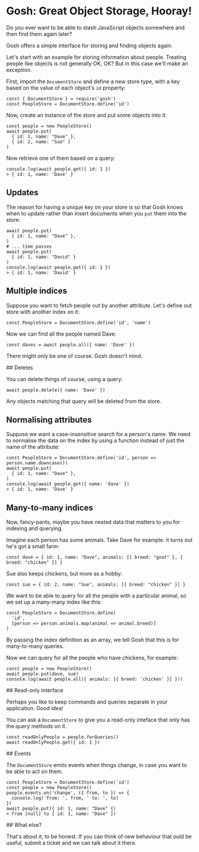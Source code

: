 # Gosh: Great Object Storage, Hooray!

Do you ever want to be able to stash JavaScript objects somewhere and then find them again later?

Gosh offers a simple interface for storing and finding objects again. 

Let's start with an example for storing information about people. Treating people like objects is not generally OK, OK? But in this case we'll make an exception.

First, import the `DocumentStore` and define a new store type, with a key based on the value of each object's `id` property:

    const { DocumentStore } = require('gosh')
    const PeopleStore = DocumentStore.define('id')

Now, create an instance of the store and put some objects into it:

    const people = new PeopleStore()
    await people.put(
      { id: 1, name: "Dave" },
      { id: 2, name: "Sue" }
    )

Now retrieve one of them based on a query:

    console.log(await people.get({ id: 1 })
    > { id: 1, name: 'Dave' }

## Updates

The reason for having a unique key on your store is so that Gosh knows when to update rather than insert documents when you `put` them into the store:

    await people.put(
      { id: 1, name: "Dave" },
    )
    # ... time passes
    await people.put(
      { id: 1, name: "David" }
    )
    console.log(await people.get({ id: 1 })
    > { id: 1, name: 'David' }

## Multiple indices

Suppose you want to fetch people out by another attribute. Let's define out store with another index on it:

    const PeopleStore = DocumentStore.define('id', 'name')

Now we can find all the people named Dave:

    const daves = await people.all({ name: 'Dave' })

There might only be one of course. Gosh doesn't mind.

## Deletes

You can delete things of course, using a query:

    await people.delete({ name: 'Dave' })

Any objects matching that query will be deleted from the store.

## Normalising attributes

Suppose we want a case-insensitive search for a person's name. We need to normalise the data on the index by using a function instead of just the name of the attribute:

    const PeopleStore = DocumentStore.define('id', person => person.name.downcase())
    await people.put(
      { id: 1, name: "Dave" },
    )
    console.log(await people.get({ name: 'dave' })
    > { id: 1, name: 'Dave' }

## Many-to-many indices

Now, fancy-pants, maybe you have nested data that matters to you for indexing and querying.

Imagine each person has some animals. Take Dave for example: it turns out he's got a small farm:

    const dave = { id: 1, name: "Dave", animals: [{ breed: "goat" }, { breed: "chicken" }] }

Sue also keeps chickens, but more as a hobby:

    const sue = { id: 2, name: "Sue", animals: [{ breed: "chicken" }] }

We want to be able to query for all the people with a particular animal, so we set up a many-many index like this:

    const PeopleStore = DocumentStore.define(
      'id',
      [person => person.animals.map(animal => animal.breed)]
    )

By passing the index definition as an array, we tell Gosh that this is for many-to-many queries.

Now we can query for all the people who have chickens, for example:

    const people = new PeopleStore()
    await people.put(dave, sue)
    console.log(await people.all({ animals: [{ breed: 'chicken' }] }))

## Read-only interface

Perhaps you like to keep commands and queries separate in your application. Good idea!

You can ask a `DocumentStore` to give you a read-only inteface that only has the query methods on it.

    const readOnlyPeople = people.forQueries()
    await readOnlyPeople.get({ id: 1 })

## Events

The `DocumentStore` emits events when things change, in case you want to be able to act on them.

    const PeopleStore = DocumentStore.define('id')
    const people = new PeopleStore()
    people.events.on('change', ({ from, to }) => {
      console.log('from: ', from, ' to: ', to)
    })
    await people.put({ id: 1, name: "Dave" {)
    > from [null] to { id: 1, name: "Dave" })

## What else?

That's about it, to be honest. If you can think of new behaviour that ould be useful, submit a ticket and we can talk about it there.

